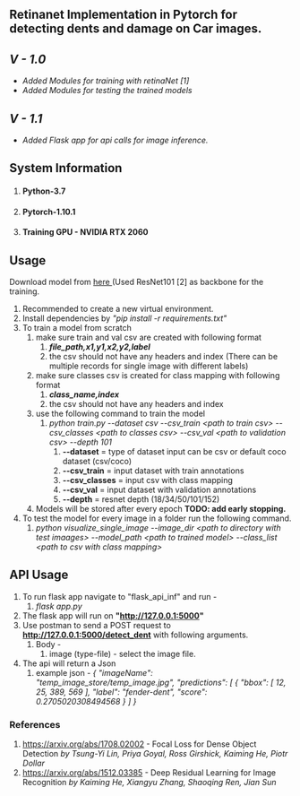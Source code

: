 ## Retinanet Implementation in Pytorch for detecting dents and damage on Car images.
## _V - 1.0_

* _Added Modules for training with retinaNet [1]_
* _Added Modules for testing the trained models_

## _V - 1.1_
* _Added Flask app for api calls for image inference._

## System Information
1. #### Python-3.7
2. #### Pytorch-1.10.1
3. #### Training GPU - NVIDIA RTX 2060

## Usage
Download model from <a href="#"> here </a> (Used ResNet101 [2] as backbone for the training.
1. Recommended to create a new virtual environment.
2. Install dependencies by _"pip install -r requirements.txt"_
3. To train a model from scratch
   1. make sure train and val csv are created with following format
      1. _**file_path,x1,y1,x2,y2,label**_
      2. the csv should not have any headers and index
         (There can be multiple records for single image with different labels)
   3. make sure classes csv is created for class mapping with following format
      1. _**class_name,index**_
      2. the csv should not have any headers and index
   4. use the following command to train the model
      1. _python train.py --dataset csv --csv_train \<path to train csv> --csv_classes \<path to classes csv> --csv_val \<path to validation csv> --depth 101_
         1. **--dataset** = type of dataset input can be csv or default coco dataset (csv/coco)
         2. **--csv_train** = input dataset with train annotations
         3. **--csv_classes** = input csv with class mapping
         4. **--csv_val** = input dataset with validation annotations
         5. **--depth** = resnet depth (18/34/50/101/152)
   5. Models will be stored after every epoch **TODO: add early stopping.**
4. To test the model for every image in a folder run the following command.
   1. _python visualize_single_image --image_dir \<path to directory with test imaages> --model_path \<path to trained model> --class_list \<path to csv with class mapping>_

## API Usage
1. To run flask app navigate to "flask_api_inf" and run - 
   1. _flask app.py_
2. The flask app will run on **"http://127.0.0.1:5000"**
3. Use postman to send a POST request to **http://127.0.0.1:5000/detect_dent** with following arguments.
      1. Body - 
         1. image (type-file) - select the image file.
4. The api will return a Json 
   1. example json - 
      _{
             "imageName": "temp_image_store/temp_image.jpg",
             "predictions": [
                 {
                     "bbox": [
                         12,
                         25,
                         389,
                         569
                     ],
                     "label": "fender-dent",
                     "score": 0.2705020308494568
                 }
             ]
}_

### References
1. https://arxiv.org/abs/1708.02002 - Focal Loss for Dense Object 
    Detection _by Tsung-Yi Lin, Priya Goyal, Ross Girshick, Kaiming He, Piotr Dollar_
2. https://arxiv.org/abs/1512.03385 - Deep Residual Learning for Image Recognition _by Kaiming He, Xiangyu Zhang, Shaoqing Ren, Jian Sun_